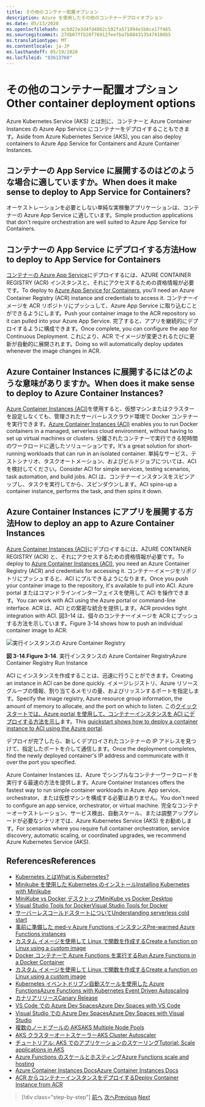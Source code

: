 ```yaml
---
title: その他のコンテナー配置オプション
description: Azure を使用したその他のコンテナーデプロイオプション
ms.date: 05/13/2020
ms.openlocfilehash: acb022e3d4fd4862c592fa571894e1b8ce17f465
ms.sourcegitcommit: 27db07ffb26f76912feefba7b884313547410db5
ms.translationtype: MT
ms.contentlocale: ja-JP
ms.lasthandoff: 05/19/2020
ms.locfileid: "83613760"
---
```

# <a name="other-container-deployment-options"></a><span data-ttu-id="54fb4-103">その他のコンテナー配置オプション</span><span class="sxs-lookup"><span data-stu-id="54fb4-103">Other container deployment options</span></span>

<span data-ttu-id="54fb4-104">Azure Kubernetes Service (AKS) とは別に、コンテナーと Azure Container Instances の Azure App Service にコンテナーをデプロイすることもできます。</span><span class="sxs-lookup"><span data-stu-id="54fb4-104">Aside from Azure Kubernetes Service (AKS), you can also deploy containers to Azure App Service for Containers and Azure Container Instances.</span></span>

## <a name="when-does-it-make-sense-to-deploy-to-app-service-for-containers"></a><span data-ttu-id="54fb4-105">コンテナーの App Service に展開するのはどのような場合に適していますか。</span><span class="sxs-lookup"><span data-stu-id="54fb4-105">When does it make sense to deploy to App Service for Containers?</span></span>

<span data-ttu-id="54fb4-106">オーケストレーションを必要としない単純な実稼働アプリケーションは、コンテナーの Azure App Service に適しています。</span><span class="sxs-lookup"><span data-stu-id="54fb4-106">Simple production applications that don't require orchestration are well suited to Azure App Service for Containers.</span></span>

## <a name="how-to-deploy-to-app-service-for-containers"></a><span data-ttu-id="54fb4-107">コンテナーの App Service にデプロイする方法</span><span class="sxs-lookup"><span data-stu-id="54fb4-107">How to deploy to App Service for Containers</span></span>

<span data-ttu-id="54fb4-108">[コンテナーの Azure App Service](https://azure.microsoft.com/services/app-service/containers/)にデプロイするには、AZURE CONTAINER REGISTRY (ACR) インスタンスと、それにアクセスするための資格情報が必要です。</span><span class="sxs-lookup"><span data-stu-id="54fb4-108">To deploy to [Azure App Service for Containers](https://azure.microsoft.com/services/app-service/containers/), you'll need an Azure Container Registry (ACR) instance and credentials to access it.</span></span> <span data-ttu-id="54fb4-109">コンテナーイメージを ACR リポジトリにプッシュして、Azure App Service に取り込むことができるようにします。</span><span class="sxs-lookup"><span data-stu-id="54fb4-109">Push your container image to the ACR repository so it can pulled into your Azure App Service.</span></span> <span data-ttu-id="54fb4-110">完了すると、アプリを継続的にデプロイするように構成できます。</span><span class="sxs-lookup"><span data-stu-id="54fb4-110">Once complete, you can configure the app for Continuous Deployment.</span></span> <span data-ttu-id="54fb4-111">これにより、ACR でイメージが変更されるたびに更新が自動的に展開されます。</span><span class="sxs-lookup"><span data-stu-id="54fb4-111">Doing so will automatically deploy updates whenever the image changes in ACR.</span></span>

## <a name="when-does-it-make-sense-to-deploy-to-azure-container-instances"></a><span data-ttu-id="54fb4-112">Azure Container Instances に展開するにはどのような意味がありますか。</span><span class="sxs-lookup"><span data-stu-id="54fb4-112">When does it make sense to deploy to Azure Container Instances?</span></span>

<span data-ttu-id="54fb4-113">[Azure Container Instances (ACI)](https://azure.microsoft.com/services/container-instances/)を使用すると、仮想マシンまたはクラスターを設定しなくても、管理されたサーバーレスクラウド環境で Docker コンテナーを実行できます。</span><span class="sxs-lookup"><span data-stu-id="54fb4-113">[Azure Container Instances (ACI)](https://azure.microsoft.com/services/container-instances/) enables you to run Docker containers in a managed, serverless cloud environment, without having to set up virtual machines or clusters.</span></span> <span data-ttu-id="54fb4-114">分離されたコンテナーで実行できる短時間のワークロードに適したソリューションです。</span><span class="sxs-lookup"><span data-stu-id="54fb4-114">It's a great solution for short-running workloads that can run in an isolated container.</span></span> <span data-ttu-id="54fb4-115">単純なサービス、テストシナリオ、タスクオートメーション、およびビルドジョブについては、ACI を検討してください。</span><span class="sxs-lookup"><span data-stu-id="54fb4-115">Consider ACI for simple services, testing scenarios, task automation, and build jobs.</span></span> <span data-ttu-id="54fb4-116">ACI は、コンテナーインスタンスをスピンアップし、タスクを実行してから、スピンダウンします。</span><span class="sxs-lookup"><span data-stu-id="54fb4-116">ACI spins-up a container instance, performs the task, and then spins it down.</span></span>

## <a name="how-to-deploy-an-app-to-azure-container-instances"></a><span data-ttu-id="54fb4-117">Azure Container Instances にアプリを展開する方法</span><span class="sxs-lookup"><span data-stu-id="54fb4-117">How to deploy an app to Azure Container Instances</span></span>

<span data-ttu-id="54fb4-118">[Azure Container Instances (ACI)](https://docs.microsoft.com/azure/container-instances/)にデプロイするには、AZURE CONTAINER REGISTRY (ACR) と、それにアクセスするための資格情報が必要です。</span><span class="sxs-lookup"><span data-stu-id="54fb4-118">To deploy to [Azure Container Instances (ACI)](https://docs.microsoft.com/azure/container-instances/), you need an Azure Container Registry (ACR) and credentials for accessing it.</span></span> <span data-ttu-id="54fb4-119">コンテナーイメージをリポジトリにプッシュすると、ACI にプルできるようになります。</span><span class="sxs-lookup"><span data-stu-id="54fb4-119">Once you push your container image to the repository, it's available to pull into ACI.</span></span> <span data-ttu-id="54fb4-120">Azure portal またはコマンドラインインターフェイスを使用して ACI を操作できます。</span><span class="sxs-lookup"><span data-stu-id="54fb4-120">You can work with ACI using the Azure portal or command-line interface.</span></span> <span data-ttu-id="54fb4-121">ACR は、ACI との緊密な統合を提供します。</span><span class="sxs-lookup"><span data-stu-id="54fb4-121">ACR provides tight integration with ACI.</span></span> <span data-ttu-id="54fb4-122">図3-14 は、個々のコンテナーイメージを ACR にプッシュする方法を示しています。</span><span class="sxs-lookup"><span data-stu-id="54fb4-122">Figure 3-14 shows how to push an individual container image to ACR.</span></span>

![実行インスタンスの Azure Container Registry](./media/acr-runinstance-contextmenu.png)

<span data-ttu-id="54fb4-124">**図 3-14**.</span><span class="sxs-lookup"><span data-stu-id="54fb4-124">**Figure 3-14**.</span></span> <span data-ttu-id="54fb4-125">実行インスタンスの Azure Container Registry</span><span class="sxs-lookup"><span data-stu-id="54fb4-125">Azure Container Registry Run Instance</span></span>

<span data-ttu-id="54fb4-126">ACI にインスタンスを作成することは、迅速に行うことができます。</span><span class="sxs-lookup"><span data-stu-id="54fb4-126">Creating an instance in ACI can be done quickly.</span></span> <span data-ttu-id="54fb4-127">イメージレジストリ、Azure リソースグループの情報、割り当てるメモリの量、およびリッスンするポートを指定します。</span><span class="sxs-lookup"><span data-stu-id="54fb4-127">Specify the image registry, Azure resource group information, the amount of memory to allocate, and the port on which to listen.</span></span> <span data-ttu-id="54fb4-128">この[クイックスタートでは、Azure portal を使用して、コンテナーインスタンスを ACI にデプロイする方法を示し](https://docs.microsoft.com/azure/container-instances/container-instances-quickstart-portal)ます。</span><span class="sxs-lookup"><span data-stu-id="54fb4-128">This [quickstart shows how to deploy a container instance to ACI using the Azure portal](https://docs.microsoft.com/azure/container-instances/container-instances-quickstart-portal).</span></span>

<span data-ttu-id="54fb4-129">デプロイが完了したら、新しくデプロイされたコンテナーの IP アドレスを見つけて、指定したポートを介して通信します。</span><span class="sxs-lookup"><span data-stu-id="54fb4-129">Once the deployment completes, find the newly deployed container's IP address and communicate with it over the port you specified.</span></span>

<span data-ttu-id="54fb4-130">Azure Container Instances は、Azure でシンプルなコンテナーワークロードを実行する最速の方法を提供します。</span><span class="sxs-lookup"><span data-stu-id="54fb4-130">Azure Container Instances offers the fastest way to run simple container workloads in Azure.</span></span> <span data-ttu-id="54fb4-131">App service、orchestrator、または仮想マシンを構成する必要はありません。</span><span class="sxs-lookup"><span data-stu-id="54fb4-131">You don't need to configure an app service, orchestrator, or virtual machine.</span></span> <span data-ttu-id="54fb4-132">完全なコンテナーオーケストレーション、サービス検出、自動スケール、または調整アップグレードが必要なシナリオでは、Azure Kubernetes Service (AKS) をお勧めします。</span><span class="sxs-lookup"><span data-stu-id="54fb4-132">For scenarios where you require full container orchestration, service discovery, automatic scaling, or coordinated upgrades, we recommend Azure Kubernetes Service (AKS).</span></span>

## <a name="references"></a><span data-ttu-id="54fb4-133">References</span><span class="sxs-lookup"><span data-stu-id="54fb4-133">References</span></span>

- [<span data-ttu-id="54fb4-134">Kubernetes とは</span><span class="sxs-lookup"><span data-stu-id="54fb4-134">What is Kubernetes?</span></span>](https://blog.newrelic.com/engineering/what-is-kubernetes/)
- [<span data-ttu-id="54fb4-135">Minikube を使用した Kubernetes のインストール</span><span class="sxs-lookup"><span data-stu-id="54fb4-135">Installing Kubernetes with Minikube</span></span>](https://kubernetes.io/docs/setup/learning-environment/minikube/)
- [<span data-ttu-id="54fb4-136">MiniKube vs Docker デスクトップ</span><span class="sxs-lookup"><span data-stu-id="54fb4-136">MiniKube vs Docker Desktop</span></span>](https://medium.com/containers-101/local-kubernetes-for-windows-minikube-vs-docker-desktop-25a1c6d3b766)
- [<span data-ttu-id="54fb4-137">Visual Studio Tools for Docker</span><span class="sxs-lookup"><span data-stu-id="54fb4-137">Visual Studio Tools for Docker</span></span>](https://docs.microsoft.com/dotnet/standard/containerized-lifecycle-architecture/design-develop-containerized-apps/visual-studio-tools-for-docker)
- [<span data-ttu-id="54fb4-138">サーバーレスコールドスタートについて</span><span class="sxs-lookup"><span data-stu-id="54fb4-138">Understanding serverless cold start</span></span>](https://azure.microsoft.com/blog/understanding-serverless-cold-start/)
- [<span data-ttu-id="54fb4-139">事前に準備した med-v Azure Functions インスタンス</span><span class="sxs-lookup"><span data-stu-id="54fb4-139">Pre-warmed Azure Functions instances</span></span>](https://docs.microsoft.com/azure/azure-functions/functions-premium-plan#pre-warmed-instances)
- [<span data-ttu-id="54fb4-140">カスタム イメージを使用して Linux で関数を作成する</span><span class="sxs-lookup"><span data-stu-id="54fb4-140">Create a function on Linux using a custom image</span></span>](https://docs.microsoft.com/azure/azure-functions/functions-create-function-linux-custom-image)
- [<span data-ttu-id="54fb4-141">Docker コンテナーで Azure Functions を実行する</span><span class="sxs-lookup"><span data-stu-id="54fb4-141">Run Azure Functions in a Docker Container</span></span>](https://markheath.net/post/azure-functions-docker)
- [<span data-ttu-id="54fb4-142">カスタム イメージを使用して Linux で関数を作成する</span><span class="sxs-lookup"><span data-stu-id="54fb4-142">Create a function on Linux using a custom image</span></span>](https://docs.microsoft.com/azure/azure-functions/functions-create-function-linux-custom-image)
- [<span data-ttu-id="54fb4-143">Kubernetes イベントドリブン自動スケールを使用した Azure Functions</span><span class="sxs-lookup"><span data-stu-id="54fb4-143">Azure Functions with Kubernetes Event Driven Autoscaling</span></span>](https://docs.microsoft.com/azure/azure-functions/functions-kubernetes-keda)
- [<span data-ttu-id="54fb4-144">カナリアリリース</span><span class="sxs-lookup"><span data-stu-id="54fb4-144">Canary Release</span></span>](https://martinfowler.com/bliki/CanaryRelease.html)
- [<span data-ttu-id="54fb4-145">VS Code での Azure Dev Spaces</span><span class="sxs-lookup"><span data-stu-id="54fb4-145">Azure Dev Spaces with VS Code</span></span>](https://docs.microsoft.com/azure/dev-spaces/quickstart-netcore)
- [<span data-ttu-id="54fb4-146">Visual Studio での Azure Dev Spaces</span><span class="sxs-lookup"><span data-stu-id="54fb4-146">Azure Dev Spaces with Visual Studio</span></span>](https://docs.microsoft.com/azure/dev-spaces/quickstart-netcore-visualstudio)
- [<span data-ttu-id="54fb4-147">複数のノードプールの AKS</span><span class="sxs-lookup"><span data-stu-id="54fb4-147">AKS Multiple Node Pools</span></span>](https://docs.microsoft.com/azure/aks/use-multiple-node-pools)
- [<span data-ttu-id="54fb4-148">AKS クラスターオートスケーラー</span><span class="sxs-lookup"><span data-stu-id="54fb4-148">AKS Cluster Autoscaler</span></span>](https://docs.microsoft.com/azure/aks/cluster-autoscaler)
- [<span data-ttu-id="54fb4-149">チュートリアル: AKS でのアプリケーションのスケーリング</span><span class="sxs-lookup"><span data-stu-id="54fb4-149">Tutorial: Scale applications in AKS</span></span>](https://docs.microsoft.com/azure/aks/tutorial-kubernetes-scale)
- [<span data-ttu-id="54fb4-150">Azure Functions のスケールとホスティング</span><span class="sxs-lookup"><span data-stu-id="54fb4-150">Azure Functions scale and hosting</span></span>](https://docs.microsoft.com/azure/azure-functions/functions-scale)
- [<span data-ttu-id="54fb4-151">Azure Container Instances Docs</span><span class="sxs-lookup"><span data-stu-id="54fb4-151">Azure Container Instances Docs</span></span>](https://docs.microsoft.com/azure/container-instances/)
- [<span data-ttu-id="54fb4-152">ACR からコンテナーインスタンスをデプロイする</span><span class="sxs-lookup"><span data-stu-id="54fb4-152">Deploy Container Instance from ACR</span></span>](https://docs.microsoft.com/azure/container-instances/container-instances-using-azure-container-registry#deploy-with-azure-portal)

>[!div class="step-by-step"]
><span data-ttu-id="54fb4-153">[前へ](scale-containers-serverless.md)
>[次へ](communication-patterns.md)</span><span class="sxs-lookup"><span data-stu-id="54fb4-153">[Previous](scale-containers-serverless.md)
[Next](communication-patterns.md)</span></span>
